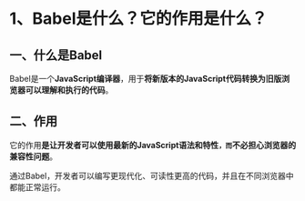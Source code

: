 # 1、Babel是什么？它的作用是什么？

## 一、什么是Babel

Babel是一个**JavaScript编译器**，用于**将新版本的JavaScript代码转换为旧版浏览器可以理解和执行的代码**。

## 二、作用

它的作用**是让开发者可以使用最新的JavaScript语法和特性`，而`不必担心浏览器的兼容性问题**。

通过Babel，开发者可以编写更现代化、可读性更高的代码，并且在不同浏览器中都能正常运行。
